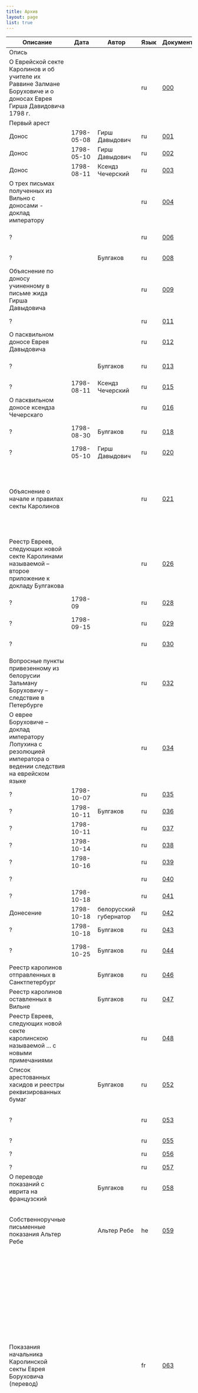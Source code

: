 ```yaml
---
title: Архив
layout: page
list: true
---
```

| Описание | Дата | Автор | Язык | Документ | Страницы | Текст |
| --- | --- | --- | --- | --- | --- | --- |
| <span class="part-title">Опись</span> |
| О Еврейской секте Каролинов и об учителе их Раввине Залмане Боруховиче и о доносах Еврея Гирша Давидовича 1798 г. |  |  | ru | [000](documents/000.xml) | <a class="page" href="documents/000.xml#p000-1">000</a> | нет |
| <span class="part-title">Первый арест</span> |
| Донос | 1798-05-08 | Гирш Давыдович | ru | [001](documents/001.xml) | <a class="missing-page" href="documents/001.xml#p001-1">001</a> <a class="page" href="documents/001.xml#p001-2">001об</a> | нет |
| Донос | 1798-05-10 | Гирш Давыдович | ru | [002](documents/002.xml) | <a class="page" href="documents/002.xml#p002-1">002</a> <a class="page" href="documents/002.xml#p002-2">002об</a> | нет |
| Донос | 1798-08-11 | Ксендз Чечерский | ru | [003](documents/003.xml) | <a class="page" href="documents/003.xml#p003-1">003</a> <a class="page" href="documents/003.xml#p003-2">003об</a> | нет |
| О трех письмах полученных из Вильно с доносами - доклад императору |  |  | ru | [004](documents/004.xml) | <a class="page" href="documents/004.xml#p004-1">004</a> <a class="page" href="documents/004.xml#p004-2">004об</a> <a class="page" href="documents/004.xml#p005-1">005</a> | нет |
| ? |  |  | ru | [006](documents/006.xml) | <a class="page" href="documents/006.xml#p006-1">006</a> <a class="page" href="documents/006.xml#p006-2">006об</a> <a class="page" href="documents/006.xml#p007-1">007</a> | нет |
| ? |  | Булгаков | ru | [008](documents/008.xml) | <a class="page" href="documents/008.xml#p008-1">008</a> <a class="page" href="documents/008.xml#p008-2">008об</a> | нет |
| Объяснение по доносу учиненному в письме жида Гирша Давыдовича |  |  | ru | [009](documents/009.xml) | <a class="page" href="documents/009.xml#p009-1">009</a> <a class="page" href="documents/009.xml#p009-2">009об</a> <a class="page" href="documents/009.xml#p010-1">010</a> <a class="page" href="documents/009.xml#p010-2">010об</a> | нет |
| ? |  |  | ru | [011](documents/011.xml) | <a class="page" href="documents/011.xml#p011-1">011</a> <a class="page" href="documents/011.xml#p011-2">011об</a> | нет |
| О пасквильном доносе Еврея Давыдовича |  |  | ru | [012](documents/012.xml) | <a class="page" href="documents/012.xml#p012-1">012</a> <a class="page" href="documents/012.xml#p012-2">012об</a> | нет |
| ? |  | Булгаков | ru | [013](documents/013.xml) | <a class="page" href="documents/013.xml#p013-1">013</a> <a class="page" href="documents/013.xml#p013-2">013об</a> <a class="page" href="documents/013.xml#p014-1">014</a> | нет |
| ? | 1798-08-11 | Ксендз Чечерский | ru | [015](documents/015.xml) | <a class="page" href="documents/015.xml#p015-1">015</a> | нет |
| О пасквильном доносе ксендза Чечерскаго |  |  | ru | [016](documents/016.xml) | <a class="page" href="documents/016.xml#p016-1">016</a> <a class="page" href="documents/016.xml#p016-2">016об</a> <a class="page" href="documents/016.xml#p017-1">017</a> | нет |
| ? | 1798-08-30 | Булгаков | ru | [018](documents/018.xml) | <a class="page" href="documents/018.xml#p018-1">018</a> <a class="page" href="documents/018.xml#p018-2">018об</a> <a class="page" href="documents/018.xml#p019-1">019</a> | нет |
| ? | 1798-05-10 | Гирш Давыдович | ru | [020](documents/020.xml) | <a class="page" href="documents/020.xml#p020-1">020</a> | нет |
| Объяснение о начале и правилах секты Каролинов |  |  | ru | [021](documents/021.xml) | <a class="page" href="documents/021.xml#p021-1">021</a> <a class="page" href="documents/021.xml#p021-2">021об</a> <a class="page" href="documents/021.xml#p022-1">022</a> <a class="page" href="documents/021.xml#p022-2">022об</a> <a class="page" href="documents/021.xml#p023-1">023</a> <a class="page" href="documents/021.xml#p023-2">023об</a> <a class="page" href="documents/021.xml#p024-1">024</a> <a class="page" href="documents/021.xml#p024-2">024об</a> <a class="page" href="documents/021.xml#p025-1">025</a> <a class="page" href="documents/021.xml#p025-2">025об</a> | нет |
| Реестр Евреев, следующих новой секте Каролинами называемой – второе приложение к докладу Булгакова |  |  | ru | [026](documents/026.xml) | <a class="page" href="documents/026.xml#p026-1">026</a> <a class="page" href="documents/026.xml#p026-2">026об</a> <a class="page" href="documents/026.xml#p027-1">027</a> <a class="page" href="documents/026.xml#p027-2">027об</a> | нет |
| ? | 1798-09 |  | ru | [028](documents/028.xml) | <a class="page" href="documents/028.xml#p028-1">028</a> <a class="page" href="documents/028.xml#p028-2">028об</a> <a class="page" href="documents/028.xml#p028a-1">028a</a> | нет |
| ? | 1798-09-15 |  | ru | [029](documents/029.xml) | <a class="page" href="documents/029.xml#p029-1">029</a> <a class="page" href="documents/029.xml#p029-2">029об</a> | нет |
| ? |  |  | ru | [030](documents/030.xml) | <a class="page" href="documents/030.xml#p030-1">030</a> <a class="page" href="documents/030.xml#p030-2">030об</a> <a class="page" href="documents/030.xml#p031-1">031</a> | нет |
| Вопросные пункты привезенному из белорусии Зальману Боруховичу – следствие в Петербурге |  |  | ru | [032](documents/032.xml) | <a class="page" href="documents/032.xml#p032-1">032</a> <a class="page" href="documents/032.xml#p032-2">032об</a> <a class="page" href="documents/032.xml#p033-1">033</a> <a class="page" href="documents/032.xml#p033-2">033об</a> | нет |
| О еврее Боруховиче – доклад императору Лопухина с резолюцией императора о ведении следствия на еврейском языке |  |  | ru | [034](documents/034.xml) | <a class="page" href="documents/034.xml#p034-1">034</a> <a class="page" href="documents/034.xml#p034-2">034об</a> | нет |
| ? | 1798-10-07 |  | ru | [035](documents/035.xml) | <a class="page" href="documents/035.xml#p035-1">035</a> | нет |
| ? | 1798-10-11 | Булгаков | ru | [036](documents/036.xml) | <a class="page" href="documents/036.xml#p036-1">036</a> | нет |
| ? | 1798-10-11 |  | ru | [037](documents/037.xml) | <a class="page" href="documents/037.xml#p037-1">037</a> | нет |
| ? | 1798-10-14 |  | ru | [038](documents/038.xml) | <a class="page" href="documents/038.xml#p038-1">038</a> | нет |
| ? | 1798-10-16 |  | ru | [039](documents/039.xml) | <a class="page" href="documents/039.xml#p039-1">039</a> | нет |
| ? |  |  | ru | [040](documents/040.xml) | <a class="page" href="documents/040.xml#p040-1">040</a> <a class="page" href="documents/040.xml#p040-2">040об</a> | нет |
| ? | 1798-10-18 |  | ru | [041](documents/041.xml) | <a class="page" href="documents/041.xml#p041-1">041</a> <a class="page" href="documents/041.xml#p041-2">041об</a> | нет |
| Донесение | 1798-10-18 | белорусский губернатор | ru | [042](documents/042.xml) | <a class="page" href="documents/042.xml#p042-1">042</a> <a class="page" href="documents/042.xml#p042-2">042об</a> | нет |
| ? | 1798-10-18 | Булгаков | ru | [043](documents/043.xml) | <a class="page" href="documents/043.xml#p043-1">043</a> | нет |
| ? | 1798-10-25 | Булгаков | ru | [044](documents/044.xml) | <a class="page" href="documents/044.xml#p044-1">044</a> <a class="page" href="documents/044.xml#p044-2">044об</a> <a class="page" href="documents/044.xml#p045-1">045</a> | нет |
| Реестр каролинов отправленных в Санктпетербург |  | Булгаков | ru | [046](documents/046.xml) | <a class="page" href="documents/046.xml#p046-1">046</a> | нет |
| Реестр каролинов оставленных в Вильне |  | Булгаков | ru | [047](documents/047.xml) | <a class="page" href="documents/047.xml#p047-1">047</a> | нет |
| Реестр Евреев, следующих новой секте каролинскою называемой ... с новыми примечаниями |  |  | ru | [048](documents/048.xml) | <a class="page" href="documents/048.xml#p048-1">048</a> <a class="page" href="documents/048.xml#p048-2">048об</a> <a class="page" href="documents/048.xml#p049-1">049</a> <a class="page" href="documents/048.xml#p049-2">049об</a> <a class="page" href="documents/048.xml#p050-1">050</a> <a class="page" href="documents/048.xml#p050-2">050об</a> <a class="page" href="documents/048.xml#p051-1">051</a> | нет |
| Список арестованных хасидов и реестры реквизированных бумаг |  | Булгаков | ru | [052](documents/052.xml) | <a class="page" href="documents/052.xml#p052-1">052</a> <a class="page" href="documents/052.xml#p052-2">052об</a> | нет |
| ? |  |  | ru | [053](documents/053.xml) | <a class="page" href="documents/053.xml#p053-1">053</a> <a class="page" href="documents/053.xml#p053-2">053об</a> <a class="page" href="documents/053.xml#p054-1">054</a> <a class="page" href="documents/053.xml#p054-2">054об</a> | нет |
| ? |  |  | ru | [055](documents/055.xml) | <a class="page" href="documents/055.xml#p055-1">055</a> | нет |
| ? |  |  | ru | [056](documents/056.xml) | <a class="page" href="documents/056.xml#p056-1">056</a> <a class="page" href="documents/056.xml#p056-2">056об</a> | нет |
| ? |  |  | ru | [057](documents/057.xml) | <a class="page" href="documents/057.xml#p057-1">057</a> | нет |
| O переводе показаний с иврита на французский |  | Булгаков | ru | [058](documents/058.xml) | <a class="page" href="documents/058.xml#p058-1">058</a> | да |
| Собственноручные письменные показания Альтер Ребе |  | Альтер Ребе | he | [059](documents/059.xml) | <a class="page" href="documents/059.xml#p059-1">059</a> <a class="page" href="documents/059.xml#p059-2">059об</a> <a class="page" href="documents/059.xml#p060-1">060</a> <a class="page" href="documents/059.xml#p060-2">060об</a> <a class="page" href="documents/059.xml#p061-1">061</a> <a class="page" href="documents/059.xml#p061-2">061об</a> <a class="page" href="documents/059.xml#p062-1">062</a> | нет |
| Показания начальника Каролинской секты Еврея Боруховича (перевод) |  |  | fr | [063](documents/063.xml) | <a class="page" href="documents/063.xml#p063-1">063</a> <a class="page" href="documents/063.xml#p063-2">063об</a> <a class="page" href="documents/063.xml#p064-1">064</a> <a class="page" href="documents/063.xml#p064-2">064об</a> <a class="page" href="documents/063.xml#p065-1">065</a> <a class="page" href="documents/063.xml#p065-2">065об</a> <a class="page" href="documents/063.xml#p066-1">066</a> <a class="page" href="documents/063.xml#p066-2">066об</a> <a class="page" href="documents/063.xml#p067-1">067</a> <a class="page" href="documents/063.xml#p067-2">067об</a> <a class="page" href="documents/063.xml#p068-1">068</a> <a class="page" href="documents/063.xml#p068-2">068об</a> <a class="page" href="documents/063.xml#p069-1">069</a> <a class="page" href="documents/063.xml#p070-1">070</a> <a class="page" href="documents/063.xml#p070-2">070об</a> <a class="page" href="documents/063.xml#p071-1">071</a> <a class="page" href="documents/063.xml#p071-2">071об</a> <a class="page" href="documents/063.xml#p072-1">072</a> <a class="page" href="documents/063.xml#p072-2">072об</a> <a class="page" href="documents/063.xml#p073-1">073</a> <a class="page" href="documents/063.xml#p073-2">073об</a> <a class="page" href="documents/063.xml#p074-1">074</a> <a class="page" href="documents/063.xml#p074-2">074об</a> <a class="page" href="documents/063.xml#p075-1">075</a> <a class="page" href="documents/063.xml#p075-2">075об</a> <a class="page" href="documents/063.xml#p076-1">076</a> <a class="page" href="documents/063.xml#p076-2">076об</a> <a class="page" href="documents/063.xml#p077-1">077</a> <a class="page" href="documents/063.xml#p077-2">077об</a> <a class="page" href="documents/063.xml#p078-1">078</a> | нет |
| Краткая выписка из показания начальника Каролинской Секты Еврея Боруховича (перевод с французского текста) |  |  | ru | [079](documents/079.xml) | <a class="page" href="documents/079.xml#p079-1">079</a> <a class="page" href="documents/079.xml#p079-2">079об</a> <a class="page" href="documents/079.xml#p080-1">080</a> | нет |
| О заведенной Евреями Секте Каролинов – доклад Лопухина императору о всей истории ареста. На первой странице резолюция императора от 16 ноября 1798 года (19 кислева) |  |  | ru | [081](documents/081.xml) | <a class="page" href="documents/081.xml#p081-1">081</a> <a class="page" href="documents/081.xml#p081-2">081об</a> <a class="page" href="documents/081.xml#p082-1">082</a> <a class="page" href="documents/081.xml#p082-2">082об</a> <a class="page" href="documents/081.xml#p083-1">083</a> <a class="page" href="documents/081.xml#p083-2">083об</a> | нет |
| Письмо Булгакову |  |  | ru | [084](documents/084.xml) | <a class="page" href="documents/084.xml#p084-1">084</a> <a class="page" href="documents/084.xml#p084-2">084об</a> | нет |
| Объявитель сего еврей (рабин) Залман Борухович... | 1798-11-17 |  | ru | [085](documents/085.xml) | <a class="page" href="documents/085.xml#p085-1">085</a> | нет |
| Письмо Лопухину о семи арестованных евреях, отправленных в Вильну | 1798-11-26 |  | ru | [086](documents/086.xml) | <a class="page" href="documents/086.xml#p086-1">086</a> | нет |
| Письмо Лопухину об арестованных | 1798-12-05 | Булгаков | ru | [087](documents/087.xml) | <a class="page" href="documents/087.xml#p087-1">087</a> | нет |
| Лопухину об освобождении всех арестованных | 1798-11-25 | Булгаков | ru | [088](documents/088.xml) | <a class="page" href="documents/088.xml#p088-1">088</a> | нет |
| Заставка: Следствие, произведенное в Вильне по случаю заведения евреями Каролинской секты | 1798-10-25 | Булгаков | ru | [088a](documents/088a.xml) | <a class="page" href="documents/088a.xml#p088a-1">088a</a> | нет |
| Лопухину | 1798-12-04 | белорусский губернатор | ru | [089](documents/089.xml) | <a class="page" href="documents/089.xml#p089-1">089</a> <a class="page" href="documents/089.xml#p089-2">089об</a> | нет |
| Допрос Жида Меера Рафаловича , раввина и начальника Каролинской секты из Вильно |  | Меер Рафалович | ru | [090](documents/090.xml) | <a class="page" href="documents/090.xml#p090-1">090</a> <a class="page" href="documents/090.xml#p090-2">090об</a> <a class="page" href="documents/090.xml#p091-1">091</a> | да |
| ? |  |  | pl | [092](documents/092.xml) | <a class="page" href="documents/092.xml#p092-1">092</a> <a class="page" href="documents/092.xml#p092-2">092об</a> | нет |
| Допрос жида Нохима Ицковича, повереннаго по делам Каролинов |  | Нохим Ицкович | ru | [093](documents/093.xml) | <a class="page" href="documents/093.xml#p093-1">093</a> <a class="page" href="documents/093.xml#p093-2">093об</a> <a class="page" href="documents/093.xml#p094-1">094</a> | да |
| ? |  |  | pl | [095](documents/095.xml) | <a class="page" href="documents/095.xml#p095-1">095</a> <a class="page" href="documents/095.xml#p095-2">095об</a> <a class="page" href="documents/095.xml#p096-1">096</a> | нет |
| Допрос жида Лейбы Зеликовича |  | Лейба Зеликович | ru | [097](documents/097.xml) | <a class="page" href="documents/097.xml#p097-1">097</a> <a class="page" href="documents/097.xml#p097-2">097об</a> | да |
| ? |  |  | pl | [098](documents/098.xml) | <a class="page" href="documents/098.xml#p098-1">098</a> <a class="page" href="documents/098.xml#p098-2">098об</a> | нет |
| Допрос жида Арона Берковича |  | Арон Беркович | ru | [099](documents/099.xml) | <a class="page" href="documents/099.xml#p099-1">099</a> <a class="page" href="documents/099.xml#p099-2">099об</a> | да |
| ? |  |  | pl | [100](documents/100.xml) | <a class="page" href="documents/100.xml#p100-1">100</a> <a class="page" href="documents/100.xml#p100-2">100об</a> | нет |
| Допрос жида Лейбы Мейеровича |  | Лейба Мейерович | ru | [101](documents/101.xml) | <a class="page" href="documents/101.xml#p101-1">101</a> <a class="page" href="documents/101.xml#p101-2">101об</a> | да |
| ? |  |  | pl | [102](documents/102.xml) | <a class="page" href="documents/102.xml#p102-1">102</a> <a class="page" href="documents/102.xml#p102-2">102об</a> | нет |
| Допрос жида Зелмана Янкелевича |  | Зелман Янкелевич | ru | [103](documents/103.xml) | <a class="page" href="documents/103.xml#p103-1">103</a> | да |
| ? |  |  | pl | [104](documents/104.xml) | <a class="page" href="documents/104.xml#p104-1">104</a> | нет |
| Допрос жида Вулфа Шимелиовича |  | Вулф Шимелиович | ru | [105](documents/105.xml) | <a class="page" href="documents/105.xml#p105-1">105</a> | да |
| ? |  |  | pl | [106](documents/106.xml) | <a class="page" href="documents/106.xml#p106-1">106</a> | нет |
| Допрос Браславского жида Рафаила Шлиемовича |  | Рафаил Шлиомович | ru | [107](documents/107.xml) | <a class="page" href="documents/107.xml#p107-1">107</a> <a class="page" href="documents/107.xml#p107-2">107об</a> | да |
| ? |  |  | pl | [108](documents/108.xml) | <a class="page" href="documents/108.xml#p108-1">108</a> <a class="page" href="documents/108.xml#p108-2">108об</a> | нет |
| Допрос жида Юделя Елиашевича |  | Юдель Елиашевич | ru | [109](documents/109.xml) | <a class="page" href="documents/109.xml#p109-1">109</a> <a class="missing-page" href="documents/109.xml#p109-2">109об</a> | да |
| ? |  |  | pl | [110](documents/110.xml) | <a class="page" href="documents/110.xml#p110-1">110</a> <a class="page" href="documents/110.xml#p110-2">110об</a> | нет |
| Допрос жида Михеля Файбишовича |  | Михель Файбишович | ru | [111](documents/111.xml) | <a class="page" href="documents/111.xml#p111-1">111</a> | да |
| ? |  |  | pl | [112](documents/112.xml) | <a class="page" href="documents/112.xml#p112-1">112</a> | нет |
| Допрос жида Зелмана Лейзеровича |  | Зелман Лейзерович | ru | [113](documents/113.xml) | <a class="page" href="documents/113.xml#p113-1">113</a> | да |
| ? |  |  | pl | [114](documents/114.xml) | <a class="page" href="documents/114.xml#p114-1">114</a> | нет |
| Допрос жида Переца Хаймовича |  | Перец Хаймович | ru | [115](documents/115.xml) | <a class="page" href="documents/115.xml#p115-1">115</a> | да |
| ? |  |  | pl | [116](documents/116.xml) | <a class="page" href="documents/116.xml#p116-1">116</a> | нет |
| Допрос жида Ицка Сайовича |  | Ицко Сайович | ru | [117](documents/117.xml) | <a class="page" href="documents/117.xml#p117-1">117</a> | да |
| ? |  |  | pl | [118](documents/118.xml) | <a class="page" href="documents/118.xml#p118-1">118</a> | нет |
| ? |  |  | pl | [119](documents/119.xml) | <a class="page" href="documents/119.xml#p119-1">119</a> | нет |
| Допрос жида Шая Ицковича |  | Шая Ицкович | ru | [120](documents/120.xml) | <a class="page" href="documents/120.xml#p120-1">120</a> | да |
| Допрос жида Лейзера Нотолевича |  | Лейзер Нотолевич | ru | [121](documents/121.xml) | <a class="page" href="documents/121.xml#p121-1">121</a> | да |
| ? |  |  | pl | [122](documents/122.xml) | <a class="page" href="documents/122.xml#p122-1">122</a> | нет |
| Допрос жида Боруха Мордуховича |  | Борух Мордухович | ru | [123](documents/123.xml) | <a class="page" href="documents/123.xml#p123-1">123</a> | да |
| ? |  |  | pl | [124](documents/124.xml) | <a class="page" href="documents/124.xml#p124-1">124</a> | нет |
| Допрос жида Иоселя Мовшовича |  | Иосель Мовшович | ru | [125](documents/125.xml) | <a class="page" href="documents/125.xml#p125-1">125</a> | да |
| ? |  |  | pl | [126](documents/126.xml) | <a class="page" href="documents/126.xml#p126-1">126</a> | нет |
| Допрос жида Мовши Иосиеловича |  | Мовша Иосилович | ru | [127](documents/127.xml) | <a class="page" href="documents/127.xml#p127-1">127</a> | да |
| ? |  |  | pl | [128](documents/128.xml) | <a class="page" href="documents/128.xml#p128-1">128</a> | нет |
| Допрос жида Хлиовна Зоруховича |  | Хлиовна Зорухович | ru | [129](documents/129.xml) | <a class="page" href="documents/129.xml#p129-1">129</a> | да |
| ? |  |  | pl | [130](documents/130.xml) | <a class="page" href="documents/130.xml#p130-1">130</a> | нет |
| Допрос жида Зелмана Лейбовича |  | Зелман Лейбович | ru | [131](documents/131.xml) | <a class="page" href="documents/131.xml#p131-1">131</a> | да |
| ? |  |  | pl | [132](documents/132.xml) | <a class="page" href="documents/132.xml#p132-1">132</a> | нет |
| Допрос жида Гирши Иоселиовича |  | Гирша Иоселиович | ru | [133](documents/133.xml) | <a class="page" href="documents/133.xml#p133-1">133</a> | да |
| ? |  |  | pl | [134](documents/134.xml) | <a class="page" href="documents/134.xml#p134-1">134</a> | нет |
| Допрос жида Шмуила Хаимовича, Индурскаго рабина |  | Шмуйло Хаймович | ru | [135](documents/135.xml) | <a class="page" href="documents/135.xml#p135-1">135</a> <a class="page" href="documents/135.xml#p135-2">135об</a> | да |
| ? |  |  | pl | [136](documents/136.xml) | <a class="page" href="documents/136.xml#p136-1">136</a> <a class="page" href="documents/136.xml#p136-2">136об</a> | нет |
| Имена - сгулот |  |  | he | [137](documents/137.xml) | <a class="page" href="documents/137.xml#p137-1">137</a> | нет |
| Имена - сгулот |  |  | he | [138](documents/138.xml) | <a class="page" href="documents/138.xml#p138-1">138</a> | нет |
| Имена - сгулот |  |  | he | [139](documents/139.xml) | <a class="page" href="documents/139.xml#p139-1">139</a> | нет |
| Имена - сгулот |  |  | he | [140](documents/140.xml) | <a class="page" href="documents/140.xml#p140-1">140</a> | нет |
| Имена - сгулот |  |  | he | [141](documents/141.xml) | <a class="page" href="documents/141.xml#p141-1">141</a> | нет |
| Имена - сгулот |  |  | he | [142](documents/142.xml) | <a class="page" href="documents/142.xml#p142-1">142</a> | нет |
| Имена - сгулот |  |  | he | [143](documents/143.xml) | <a class="page" href="documents/143.xml#p143-1">143</a> | нет |
| Заставка: Бумаги, найденные у Меера Рафаиловича |  |  | ru | [143a](documents/143a.xml) | <a class="page" href="documents/143a.xml#p143a-1">143a</a> | нет |
| Письмо |  |  | pl | [144](documents/144.xml) | <a class="page" href="documents/144.xml#p144-1">144</a> <a class="page" href="documents/144.xml#p144-2">144об</a> | нет |
| ? |  |  | pl | [145](documents/145.xml) | <a class="page" href="documents/145.xml#p145-1">145</a> | нет |
| Текст |  |  | yi | [146](documents/146.xml) | <a class="page" href="documents/146.xml#p146-1">146</a> | нет |
| ? |  |  | pl | [147](documents/147.xml) | <a class="page" href="documents/147.xml#p147-1">147</a> | нет |
| ? |  |  | he | [148](documents/148.xml) | <a class="page" href="documents/148.xml#p148-1">148</a> | нет |
| ? |  |  | he | [148a](documents/148a.xml) | <a class="page" href="documents/148a.xml#p148a-1">148a</a> | нет |
| ? |  |  | fr | [149](documents/149.xml) | <a class="page" href="documents/149.xml#p149-1">149</a> | нет |
| ? |  |  | he | [150](documents/150.xml) | <a class="page" href="documents/150.xml#p150-1">150</a> | нет |
| Заставка: Письмо, найденное у Вольфа Шмулевича |  |  | ru | [150a](documents/150a.xml) | <a class="page" href="documents/150a.xml#p150a-1">150a</a> | нет |
| ? |  |  | fr | [151](documents/151.xml) | <a class="page" href="documents/151.xml#p151-1">151</a> | нет |
| ? |  |  | he | [152](documents/152.xml) | <a class="page" href="documents/152.xml#p152-1">152</a> <a class="page" href="documents/152.xml#p152-2">152об</a> | нет |
| Заставка: Бумаги Нохума Ицковича |  |  | ru | [152a](documents/152a.xml) | <a class="page" href="documents/152a.xml#p152a-1">152a</a> | нет |
| ? | сиван 550??? |  | fr | [153](documents/153.xml) | <a class="page" href="documents/153.xml#p153-1">153</a> | нет |
| ? |  |  | he | [154](documents/154.xml) | <a class="page" href="documents/154.xml#p154-1">154</a> <a class="page" href="documents/154.xml#p154-2">154об</a> | нет |
| ? |  |  | pl | [155](documents/155.xml) | <a class="page" href="documents/155.xml#p155-1">155</a> <a class="page" href="documents/155.xml#p155-2">155об</a> | нет |
| ? |  |  | he | [156](documents/156.xml) | <a class="page" href="documents/156.xml#p156-1">156</a> | нет |
| ? |  |  | he | [157](documents/157.xml) | <a class="page" href="documents/157.xml#p157-1">157</a> | нет |
| ? | 1798-10-16 | губернский секретарь Козлинский | ru | [158](documents/158.xml) | <a class="page" href="documents/158.xml#p158-1">158</a> | да |
| ? |  |  | pl | [159](documents/159.xml) | <a class="page" href="documents/159.xml#p159-1">159</a> | нет |
| Заставка: Расписки в деньгах, пересланных в Иерусалим |  |  | ru | [160](documents/160.xml) | <a class="page" href="documents/160.xml#p160-1">160</a> | да |
| ? |  |  | he | [161](documents/161.xml) | <a class="page" href="documents/161.xml#p161-1">161</a> <a class="page" href="documents/161.xml#p161-2">161об</a> | нет |
| ? |  |  | he | [162](documents/162.xml) | <a class="page" href="documents/162.xml#p162-1">162</a> | нет |
| ? |  |  | he | [163](documents/163.xml) | <a class="page" href="documents/163.xml#p163-1">163</a> | нет |
| ? |  |  | he | [164](documents/164.xml) | <a class="page" href="documents/164.xml#p164-1">164</a> | нет |
| ? |  |  | he | [165](documents/165.xml) | <a class="page" href="documents/165.xml#p165-1">165</a> | нет |
| ? |  |  | he | [166](documents/166.xml) | <a class="page" href="documents/166.xml#p166-1">166</a> | нет |
| ? |  |  | he | [167](documents/167.xml) | <a class="page" href="documents/167.xml#p167-1">167</a> | нет |
| ? |  |  | he | [168](documents/168.xml) | <a class="page" href="documents/168.xml#p168-1">168</a> | нет |
| ? |  |  | he | [169](documents/169.xml) | <a class="page" href="documents/169.xml#p169-1">169</a> | нет |
| ? |  |  | he | [170](documents/170.xml) | <a class="page" href="documents/170.xml#p170-1">170</a> | нет |
| ? |  |  | he | [171](documents/171.xml) | <a class="page" href="documents/171.xml#p171-1">171</a> <a class="page" href="documents/171.xml#p171-2">171об</a> | нет |
| ? |  |  | he | [172](documents/172.xml) | <a class="page" href="documents/172.xml#p172-1">172</a> | нет |
| ? |  |  | he | [173](documents/173.xml) | <a class="page" href="documents/173.xml#p173-1">173</a> | нет |
| ? |  |  | he | [174](documents/174.xml) | <a class="page" href="documents/174.xml#p174-1">174</a> <a class="page" href="documents/174.xml#p174-2">174об</a> | нет |
| ? |  |  | he | [175](documents/175.xml) | <a class="page" href="documents/175.xml#p175-1">175</a> <a class="page" href="documents/175.xml#p175-2">175об</a> | нет |
| ? |  |  | he | [176](documents/176.xml) | <a class="page" href="documents/176.xml#p176-1">176</a> | нет |
| ? |  |  | he | [177](documents/177.xml) | <a class="page" href="documents/177.xml#p177-1">177</a> | нет |
| ? |  |  | he | [178](documents/178.xml) | <a class="page" href="documents/178.xml#p178-1">178</a> | нет |
| ? |  |  | he | [179](documents/179.xml) | <a class="page" href="documents/179.xml#p179-1">179</a> <a class="page" href="documents/179.xml#p179a-1">179a</a> | нет |
| ? |  |  | he | [180](documents/180.xml) | <a class="page" href="documents/180.xml#p180-1">180</a> <a class="page" href="documents/180.xml#p180-2">180об</a> | нет |
| ? |  |  | he | [181](documents/181.xml) | <a class="page" href="documents/181.xml#p181-1">181</a> | нет |
| ? |  |  | he | [182](documents/182.xml) | <a class="page" href="documents/182.xml#p182-1">182</a> | нет |
| ? |  |  | he | [183](documents/183.xml) | <a class="page" href="documents/183.xml#p183-1">183</a> | нет |
| ? |  |  | he | [184](documents/184.xml) | <a class="page" href="documents/184.xml#p184-1">184</a> | нет |
| ? |  |  | he | [185](documents/185.xml) | <a class="page" href="documents/185.xml#p185-1">185</a> | нет |
| ? |  |  | he | [186](documents/186.xml) | <a class="page" href="documents/186.xml#p186-1">186</a> | нет |
| ? |  |  | he | [187](documents/187.xml) | <a class="page" href="documents/187.xml#p187-1">187</a> | нет |
| ? |  |  | he | [188](documents/188.xml) | <a class="page" href="documents/188.xml#p188-1">188</a> | нет |
| ? |  |  | he | [189](documents/189.xml) | <a class="page" href="documents/189.xml#p189-1">189</a> | нет |
| ? |  |  | he | [190](documents/190.xml) | <a class="page" href="documents/190.xml#p190-1">190</a> | нет |
| ? |  |  | he | [191](documents/191.xml) | <a class="page" href="documents/191.xml#p191-1">191</a> | нет |
| ? |  |  | he | [192](documents/192.xml) | <a class="page" href="documents/192.xml#p192-1">192</a> | нет |
| ? |  |  | he | [193](documents/193.xml) | <a class="page" href="documents/193.xml#p193-1">193</a> | нет |
| ? |  |  | he | [194](documents/194.xml) | <a class="page" href="documents/194.xml#p194-1">194</a> | нет |
| ? |  |  | he | [195](documents/195.xml) | <a class="page" href="documents/195.xml#p195-1">195</a> | нет |
| ? |  |  | he | [196](documents/196.xml) | <a class="page" href="documents/196.xml#p196-1">196</a> | нет |
| ? |  |  | he | [197](documents/197.xml) | <a class="page" href="documents/197.xml#p197-1">197</a> | нет |
| ? |  |  | he | [198](documents/198.xml) | <a class="page" href="documents/198.xml#p198-1">198</a> | нет |
| ? |  |  | he | [199](documents/199.xml) | <a class="page" href="documents/199.xml#p199-1">199</a> | нет |
| ? |  |  | he | [200](documents/200.xml) | <a class="page" href="documents/200.xml#p200-1">200</a> <a class="page" href="documents/200.xml#p200-2">200об</a> | нет |
| ? |  |  | he | [201](documents/201.xml) | <a class="page" href="documents/201.xml#p201-1">201</a> | нет |
| ? |  |  | he | [202](documents/202.xml) | <a class="page" href="documents/202.xml#p202-1">202</a> | нет |
| ? |  |  | he | [203](documents/203.xml) | <a class="page" href="documents/203.xml#p203-1">203</a> | нет |
| ? |  |  | he | [204](documents/204.xml) | <a class="page" href="documents/204.xml#p204-1">204</a> | нет |
| ? |  |  | he | [205](documents/205.xml) | <a class="page" href="documents/205.xml#p205-1">205</a> | нет |
| ? |  |  | he | [206](documents/206.xml) | <a class="page" href="documents/206.xml#p206-1">206</a> | нет |
| ? |  |  | he | [207](documents/207.xml) | <a class="page" href="documents/207.xml#p207-1">207</a> | нет |
| ? |  |  | he | [208](documents/208.xml) | <a class="page" href="documents/208.xml#p208-1">208</a> | нет |
| ? |  |  | he | [209](documents/209.xml) | <a class="page" href="documents/209.xml#p209-1">209</a> <a class="page" href="documents/209.xml#p209-2">209об</a> | нет |
| ? |  |  | he | [210](documents/210.xml) | <a class="page" href="documents/210.xml#p210-1">210</a> | нет |
| ? |  |  | he | [211](documents/211.xml) | <a class="page" href="documents/211.xml#p211-1">211</a> | нет |
| ? |  |  | he | [212](documents/212.xml) | <a class="page" href="documents/212.xml#p212-1">212</a> | нет |
| ? |  |  | he | [213](documents/213.xml) | <a class="page" href="documents/213.xml#p213-1">213</a> <a class="page" href="documents/213.xml#p213-2">213об</a> | нет |
| ? |  |  | he | [214](documents/214.xml) | <a class="page" href="documents/214.xml#p214-1">214</a> <a class="page" href="documents/214.xml#p214-2">214об</a> | нет |
| ? |  |  | he | [215](documents/215.xml) | <a class="page" href="documents/215.xml#p215-1">215</a> <a class="page" href="documents/215.xml#p215-2">215об</a> | нет |
| ? |  |  | he | [216](documents/216.xml) | <a class="page" href="documents/216.xml#p216-1">216</a> | нет |
| ? |  |  | he | [217](documents/217.xml) | <a class="page" href="documents/217.xml#p217-1">217</a> <a class="page" href="documents/217.xml#p217-2">217об</a> | нет |
| ? |  |  | he | [218](documents/218.xml) | <a class="page" href="documents/218.xml#p218-1">218</a> <a class="page" href="documents/218.xml#p218-2">218об</a> | нет |
| ? |  |  | he | [219](documents/219.xml) | <a class="page" href="documents/219.xml#p219-1">219</a> <a class="page" href="documents/219.xml#p219-2">219об</a> | нет |
| ? |  |  | he | [220](documents/220.xml) | <a class="page" href="documents/220.xml#p220-1">220</a> | нет |
| ? |  |  | he | [221](documents/221.xml) | <a class="page" href="documents/221.xml#p221-1">221</a> | нет |
| ? |  |  | he | [222](documents/222.xml) | <a class="page" href="documents/222.xml#p222-1">222</a> | нет |
| ? |  |  | he | [223](documents/223.xml) | <a class="page" href="documents/223.xml#p223-1">223</a> | нет |
| ? |  |  | he | [224](documents/224.xml) | <a class="page" href="documents/224.xml#p224-1">224</a> | нет |
| ? |  |  | he | [225](documents/225.xml) | <a class="page" href="documents/225.xml#p225-1">225</a> | нет |
| ? |  |  | he | [226](documents/226.xml) | <a class="page" href="documents/226.xml#p226-1">226</a> | нет |
| ? |  |  | he | [227](documents/227.xml) | <a class="page" href="documents/227.xml#p227-1">227</a> | нет |
| ? |  |  | he | [228](documents/228.xml) | <a class="page" href="documents/228.xml#p228-1">228</a> | нет |
| ? |  |  | he | [229](documents/229.xml) | <a class="page" href="documents/229.xml#p229-1">229</a> | нет |
| ? |  |  | he | [230](documents/230.xml) | <a class="page" href="documents/230.xml#p230-1">230</a> | нет |
| ? |  |  | he | [231](documents/231.xml) | <a class="page" href="documents/231.xml#p231-1">231</a> | нет |
| ? |  |  | he | [232](documents/232.xml) | <a class="page" href="documents/232.xml#p232-1">232</a> | нет |
| Щет отправленных от Видзенских Каролинов денег в святейшую землю или Палестину, в город Тверь и Цфас, и именно кому |  |  | ru | [233](documents/233.xml) | <a class="page" href="documents/233.xml#p233-1">233</a> | нет |
| Заставка: Бумаги Рафаила Шломовича |  |  | ru | [234](documents/234.xml) | <a class="page" href="documents/234.xml#p234-1">234</a> | нет |
| Содержание бумаг привезенных из Видзы с Жидом Рафаилом Шломовичем |  |  | ru | [235](documents/235.xml) | <a class="page" href="documents/235.xml#p235-1">235</a> <a class="missing-page" href="documents/235.xml#p235-2">235об</a> | нет |
| ? |  |  | he | [236](documents/236.xml) | <a class="page" href="documents/236.xml#p236-1">236</a> <a class="page" href="documents/236.xml#p236-2">236об</a> | нет |
| ? |  |  | he | [237](documents/237.xml) | <a class="page" href="documents/237.xml#p237-1">237</a> | нет |
| ? |  |  | he | [238](documents/238.xml) | <a class="page" href="documents/238.xml#p238-1">238</a> | нет |
| ? |  |  | he | [239](documents/239.xml) | <a class="page" href="documents/239.xml#p239-1">239</a> | нет |
| ? |  |  | he | [240](documents/240.xml) | <a class="missing-page" href="documents/240.xml#p240-1">240</a> | нет |
| ? |  |  | he | [241](documents/241.xml) | <a class="page" href="documents/241.xml#p241-1">241</a> | нет |
| ? |  |  | he | [242](documents/242.xml) | <a class="page" href="documents/242.xml#p242-1">242</a> <a class="page" href="documents/242.xml#p242-2">242об</a> | нет |
| ? |  |  | he | [243](documents/243.xml) | <a class="page" href="documents/243.xml#p243-1">243</a> <a class="page" href="documents/243.xml#p243-2">243об</a> | нет |
| ? |  |  | he | [244](documents/244.xml) | <a class="page" href="documents/244.xml#p244-1">244</a> <a class="page" href="documents/244.xml#p244-2">244об</a> | нет |
| ? |  |  | he | [245](documents/245.xml) | <a class="page" href="documents/245.xml#p245-1">245</a> | нет |
| ? |  |  | he | [246](documents/246.xml) | <a class="page" href="documents/246.xml#p246-1">246</a> | нет |
| ? |  |  | he | [247](documents/247.xml) | <a class="page" href="documents/247.xml#p247-1">247</a> | нет |
| <span class="part-title">Второй арест</span> |
| ? |  |  | ru | [248](documents/248.xml) | <a class="missing-page" href="documents/248.xml#p248-1">248</a> <a class="missing-page" href="documents/248.xml#p249-1">249</a> <a class="missing-page" href="documents/248.xml#p250-1">250</a> <a class="missing-page" href="documents/248.xml#p251-1">251</a> <a class="missing-page" href="documents/248.xml#p252-1">252</a> | нет |
| О секте каролинов – доклад после инспекции Хрущова («таинство оной есть при отправлении Богомолья кричать во всю силу и лезть на стену, а через то привести себя в безпамятство и не иметь других мыслей») |  |  | ru | [253](documents/253.xml) | <a class="page" href="documents/253.xml#p253-1">253</a> <a class="page" href="documents/253.xml#p254-1">254</a> | нет |
| ? | 1800-09-19 |  | ru | [255](documents/255.xml) | <a class="page" href="documents/255.xml#p255-1">255</a> | нет |
| ? | 1800-09-17 |  | ru | [256](documents/256.xml) | <a class="page" href="documents/256.xml#p256-1">256</a> | нет |
| ? |  |  | ru | [257](documents/257.xml) | <a class="page" href="documents/257.xml#p257-1">257</a> <a class="page" href="documents/257.xml#p258-1">258</a> | нет |
| ? |  |  | ru | [259](documents/259.xml) | <a class="page" href="documents/259.xml#p259-1">259</a> | нет |
| ? |  |  | ru | [260](documents/260.xml) | <a class="page" href="documents/260.xml#p260-1">260</a> | нет |
| ? |  |  | ru | [261](documents/261.xml) | <a class="page" href="documents/261.xml#p261-1">261</a> <a class="page" href="documents/261.xml#p262-1">262</a> | нет |
| ? |  |  | ru | [263](documents/263.xml) | <a class="page" href="documents/263.xml#p263-1">263</a> | нет |
| ? |  |  | ru | [264](documents/264.xml) | <a class="page" href="documents/264.xml#p264-1">264</a> | нет |
| Письмо Белеков (?) об оплате счетов Хрущова | 1800-10-17 |  | ru | [265](documents/265.xml) | <a class="page" href="documents/265.xml#p265-1">265</a> | нет |
| ? |  |  | ru | [266](documents/266.xml) | <a class="page" href="documents/266.xml#p266-1">266</a> | нет |
| ? |  |  | ru | [267](documents/267.xml) | <a class="page" href="documents/267.xml#p267-1">267</a> | нет |
| ? |  |  | ru | [268](documents/268.xml) | <a class="page" href="documents/268.xml#p268-1">268</a> | нет |
| ? |  |  | ru | [269](documents/269.xml) | <a class="page" href="documents/269.xml#p269-1">269</a> <a class="page" href="documents/269.xml#p270-1">270</a> <a class="page" href="documents/269.xml#p271-1">271</a> | нет |
| ? |  |  | ru | [272](documents/272.xml) | <a class="page" href="documents/272.xml#p272-1">272</a> <a class="page" href="documents/272.xml#p273-1">273</a> | нет |
| ? |  |  | ru | [274](documents/274.xml) | <a class="page" href="documents/274.xml#p274-1">274</a> <a class="page" href="documents/274.xml#p274-2">274об</a> | нет |
| ? |  |  | ru | [275](documents/275.xml) | <a class="page" href="documents/275.xml#p275-1">275</a> | нет |
| ? |  |  | ru | [276](documents/276.xml) | <a class="page" href="documents/276.xml#p276-1">276</a> | нет |
| ? |  |  | ru | [277](documents/277.xml) | <a class="page" href="documents/277.xml#p277-1">277</a> <a class="page" href="documents/277.xml#p277-2">277об</a> | нет |
| ? |  |  | ru | [278](documents/278.xml) | <a class="page" href="documents/278.xml#p278-1">278</a> | нет |
| ? |  |  | ru | [279](documents/279.xml) | <a class="page" href="documents/279.xml#p279-1">279</a> | нет |
| ? |  |  | ru | [280](documents/280.xml) | <a class="missing-page" href="documents/280.xml#p280-1">280</a> <a class="page" href="documents/280.xml#p280-2">280об</a> | нет |
| ? |  |  | ru | [281](documents/281.xml) | <a class="missing-page" href="documents/281.xml#p281-1">281</a> <a class="page" href="documents/281.xml#p281-2">281об</a> | нет |
| ? |  |  | ru | [282](documents/282.xml) | <a class="missing-page" href="documents/282.xml#p282-1">282</a> <a class="page" href="documents/282.xml#p282-2">282об</a> | нет |
| ? |  |  | ru | [283](documents/283.xml) | <a class="missing-page" href="documents/283.xml#p283-1">283</a> <a class="page" href="documents/283.xml#p283-2">283об</a> | нет |
| ? |  |  | ru | [284](documents/284.xml) | <a class="missing-page" href="documents/284.xml#p284-1">284</a> <a class="page" href="documents/284.xml#p284-2">284об</a> <a class="missing-page" href="documents/284.xml#p285-1">285</a> <a class="missing-page" href="documents/284.xml#p285-2">285об</a> <a class="missing-page" href="documents/284.xml#p286-1">286</a> <a class="page" href="documents/284.xml#p286-2">286об</a> | нет |
| ? |  |  | ru | [287](documents/287.xml) | <a class="missing-page" href="documents/287.xml#p287-1">287</a> <a class="page" href="documents/287.xml#p287-2">287об</a> <a class="missing-page" href="documents/287.xml#p288-1">288</a> | нет |
| ? |  |  | ru | [289](documents/289.xml) | <a class="missing-page" href="documents/289.xml#p289-1">289</a> <a class="page" href="documents/289.xml#p289-2">289об</a> | нет |
| ? |  |  | ru | [290](documents/290.xml) | <a class="missing-page" href="documents/290.xml#p290-1">290</a> <a class="page" href="documents/290.xml#p290-2">290об</a> <a class="missing-page" href="documents/290.xml#p291-1">291</a> <a class="page" href="documents/290.xml#p291-2">291об</a> <a class="missing-page" href="documents/290.xml#p292-1">292</a> <a class="page" href="documents/290.xml#p292-2">292об</a> <a class="missing-page" href="documents/290.xml#p293-1">293</a> <a class="page" href="documents/290.xml#p293-2">293об</a> <a class="missing-page" href="documents/290.xml#p294-1">294</a> <a class="page" href="documents/290.xml#p294-2">294об</a> <a class="missing-page" href="documents/290.xml#p295-1">295</a> <a class="page" href="documents/290.xml#p295-2">295об</a> <a class="missing-page" href="documents/290.xml#p296-1">296</a> <a class="page" href="documents/290.xml#p296-2">296об</a> <a class="missing-page" href="documents/290.xml#p297-1">297</a> <a class="page" href="documents/290.xml#p297-2">297об</a> <a class="missing-page" href="documents/290.xml#p298-1">298</a> <a class="page" href="documents/290.xml#p298-2">298об</a> <a class="missing-page" href="documents/290.xml#p299-1">299</a> <a class="page" href="documents/290.xml#p299-2">299об</a> <a class="missing-page" href="documents/290.xml#p300-1">300</a> <a class="page" href="documents/290.xml#p300-2">300об</a> <a class="missing-page" href="documents/290.xml#p301-1">301</a> <a class="page" href="documents/290.xml#p301-2">301об</a> <a class="missing-page" href="documents/290.xml#p302-1">302</a> <a class="page" href="documents/290.xml#p302-2">302об</a> <a class="missing-page" href="documents/290.xml#p303-1">303</a> <a class="page" href="documents/290.xml#p303-2">303об</a> <a class="missing-page" href="documents/290.xml#p304-1">304</a> <a class="page" href="documents/290.xml#p304-2">304об</a> <a class="missing-page" href="documents/290.xml#p305-1">305</a> <a class="page" href="documents/290.xml#p305-2">305об</a> <a class="missing-page" href="documents/290.xml#p306-1">306</a> <a class="page" href="documents/290.xml#p306-2">306об</a> <a class="missing-page" href="documents/290.xml#p307-1">307</a> <a class="page" href="documents/290.xml#p307-2">307об</a> <a class="missing-page" href="documents/290.xml#p308-1">308</a> <a class="page" href="documents/290.xml#p308-2">308об</a> <a class="missing-page" href="documents/290.xml#p309-1">309</a> <a class="page" href="documents/290.xml#p309-2">309об</a> <a class="missing-page" href="documents/290.xml#p310-1">310</a> <a class="page" href="documents/290.xml#p310-2">310об</a> <a class="missing-page" href="documents/290.xml#p311-1">311</a> <a class="missing-page" href="documents/290.xml#p311-2">311об</a> <a class="missing-page" href="documents/290.xml#p312-1">312</a> <a class="page" href="documents/290.xml#p312-2">312об</a> <a class="missing-page" href="documents/290.xml#p313-1">313</a> <a class="page" href="documents/290.xml#p313-2">313об</a> <a class="missing-page" href="documents/290.xml#p314-1">314</a> <a class="page" href="documents/290.xml#p314-2">314об</a> <a class="page" href="documents/290.xml#p315-1">315</a> <a class="page" href="documents/290.xml#p316-1">316</a> <a class="page" href="documents/290.xml#p316-2">316об</a> <a class="page" href="documents/290.xml#p317-1">317</a> <a class="page" href="documents/290.xml#p317-2">317об</a> <a class="page" href="documents/290.xml#p318-1">318</a> <a class="page" href="documents/290.xml#p318-2">318об</a> <a class="page" href="documents/290.xml#p319-1">319</a> <a class="page" href="documents/290.xml#p319-2">319об</a> <a class="page" href="documents/290.xml#p320-1">320</a> <a class="page" href="documents/290.xml#p320-2">320об</a> <a class="page" href="documents/290.xml#p321-1">321</a> | нет |
| ? |  |  | ru | [322](documents/322.xml) | <a class="page" href="documents/322.xml#p322-1">322</a> | нет |
| ? |  |  | ru | [323](documents/323.xml) | <a class="page" href="documents/323.xml#p323-1">323</a> | нет |
| ? |  |  | ru | [324](documents/324.xml) | <a class="page" href="documents/324.xml#p324-1">324</a> | нет |
| ? |  |  | ru | [325](documents/325.xml) | <a class="page" href="documents/325.xml#p325-1">325</a> <a class="page" href="documents/325.xml#p325-2">325об</a> <a class="page" href="documents/325.xml#p326-1">326</a> <a class="page" href="documents/325.xml#p326-2">326об</a> | нет |
| ? |  |  | ru | [327](documents/327.xml) | <a class="page" href="documents/327.xml#p327-1">327</a> | нет |
| ? |  |  | ru | [328](documents/328.xml) | <a class="page" href="documents/328.xml#p328-1">328</a> | нет |
| ? |  |  | ru | [329](documents/329.xml) | <a class="page" href="documents/329.xml#p329-1">329</a> | нет |
| ? |  |  | ru | [330](documents/330.xml) | <a class="page" href="documents/330.xml#p330-1">330</a> | нет |
| ? |  |  | ru | [331](documents/331.xml) | <a class="page" href="documents/331.xml#p331-1">331</a> | нет |
| ? |  |  | ru | [332](documents/332.xml) | <a class="page" href="documents/332.xml#p332-1">332</a> | нет |
| ? |  |  | ru | [333](documents/333.xml) | <a class="page" href="documents/333.xml#p333-1">333</a> | нет |
| ? |  |  | ru | [334](documents/334.xml) | <a class="page" href="documents/334.xml#p334-1">334</a> | нет |
| ? |  |  | ru | [335](documents/335.xml) | <a class="page" href="documents/335.xml#p335-1">335</a> | нет |
| Заставка: Очные Ставки. |  |  | ru | [336](documents/336.xml) | <a class="page" href="documents/336.xml#p336-1">336</a> | нет |
| ? |  |  | ru | [337](documents/337.xml) | <a class="page" href="documents/337.xml#p337-1">337</a> <a class="page" href="documents/337.xml#p337-2">337об</a> <a class="page" href="documents/337.xml#p338-1">338</a> <a class="page" href="documents/337.xml#p338-2">338об</a> | нет |
| ? |  |  | ru | [339](documents/339.xml) | <a class="page" href="documents/339.xml#p339-1">339</a> | нет |
| ? |  |  | he | [340](documents/340.xml) | <a class="page" href="documents/340.xml#p340-1">340</a> <a class="page" href="documents/340.xml#p341-1">341</a> <a class="page" href="documents/340.xml#p342-1">342</a> | нет |
| ? |  |  | he | [343](documents/343.xml) | <a class="page" href="documents/343.xml#p343-1">343</a> <a class="page" href="documents/343.xml#p344-1">344</a> <a class="page" href="documents/343.xml#p344-2">344об</a> <a class="page" href="documents/343.xml#p345-1">345</a> <a class="page" href="documents/343.xml#p346-1">346</a> <a class="page" href="documents/343.xml#p347-1">347</a> | нет |
| ? |  |  | ru | [348](documents/348.xml) | <a class="page" href="documents/348.xml#p348-1">348</a> | нет |
| ? |  |  | ru | [349](documents/349.xml) | <a class="page" href="documents/349.xml#p349-1">349</a> | нет |
| ? |  |  | ru | [350](documents/350.xml) | <a class="page" href="documents/350.xml#p350-1">350</a> <a class="page" href="documents/350.xml#p350-2">350об</a> | нет |
| ? |  |  | ru | [351](documents/351.xml) | <a class="page" href="documents/351.xml#p351-1">351</a> | нет |
| ? |  |  | ru | [352](documents/352.xml) | <a class="page" href="documents/352.xml#p352-1">352</a> | нет |
| ? |  |  | ru | [353](documents/353.xml) | <a class="page" href="documents/353.xml#p353-1">353</a> | нет |
| ? |  |  | ru | [354](documents/354.xml) | <a class="page" href="documents/354.xml#p354-1">354</a> | нет |
| ? |  |  | ru | [355](documents/355.xml) | <a class="page" href="documents/355.xml#p355-1">355</a> | нет |
| ? |  |  | ru | [356](documents/356.xml) | <a class="page" href="documents/356.xml#p356-1">356</a> | нет |
| Реестр книгам еврея Боруховича |  |  | ru | [357](documents/357.xml) | <a class="page" href="documents/357.xml#p357-1">357</a> <a class="page" href="documents/357.xml#p357-2">357об</a> <a class="page" href="documents/357.xml#p358-1">358</a> <a class="page" href="documents/357.xml#p358-2">358об</a> <a class="page" href="documents/357.xml#p359-1">359</a> <a class="page" href="documents/357.xml#p359-2">359об</a> <a class="page" href="documents/357.xml#p360-1">360</a> <a class="page" href="documents/357.xml#p360-2">360об</a> <a class="page" href="documents/357.xml#p361-1">361</a> <a class="page" href="documents/357.xml#p361-2">361об</a> | нет |
| Расписка Альтер Ребе за реестр |  |  | ru | [362](documents/362.xml) | <a class="page" href="documents/362.xml#p362-1">362</a> | нет |
| Реестр писем и документов, изъятых у Альтер Ребе |  |  | ru | [363](documents/363.xml) | <a class="page" href="documents/363.xml#p363-1">363</a> <a class="page" href="documents/363.xml#p363-2">363об</a> | нет |
| ? |  |  | ru | [364](documents/364.xml) | <a class="page" href="documents/364.xml#p364-1">364</a> | нет |
| ? |  |  | ru | [365](documents/365.xml) | <a class="page" href="documents/365.xml#p365-1">365</a> <a class="page" href="documents/365.xml#p365-2">365об</a> | нет |
| ? |  |  | ru | [366](documents/366.xml) | <a class="page" href="documents/366.xml#p366-1">366</a> <a class="page" href="documents/366.xml#p366-2">366об</a> | нет |
| ? |  |  | ru | [367](documents/367.xml) | <a class="page" href="documents/367.xml#p367-1">367</a> <a class="page" href="documents/367.xml#p367-2">367об</a> | нет |
| ? |  |  | ru | [368](documents/368.xml) | <a class="page" href="documents/368.xml#p368-1">368</a> | нет |

Отсутствуют фотографии страниц: 001 109об 235об 240 248 249 250 251 252 280 281 282 283 284 285 285об 286 287 288 289 290 291 292 293 294 295 296 297 298 299 300 301 302 303 304 305 306 307 308 309 310 311 311об 312 313 314
